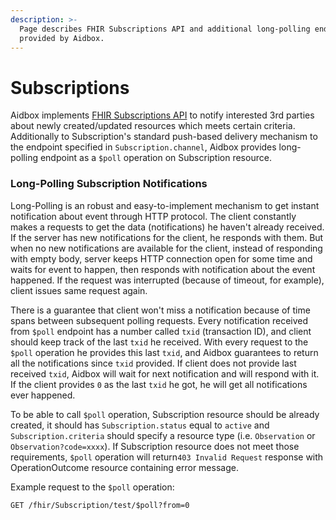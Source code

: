 ```yaml
---
description: >-
  Page describes FHIR Subscriptions API and additional long-polling endpoint
  provided by Aidbox.
---
```


# Subscriptions

Aidbox implements [FHIR Subscriptions API](https://www.hl7.org/fhir/subscription.html) to notify interested 3rd parties about newly created/updated resources which meets certain criteria. Additionally to Subscription's standard push-based delivery mechanism to the endpoint specified in `Subscription.channel`, Aidbox provides long-polling endpoint as a `$poll` operation on Subscription resource.

### Long-Polling Subscription Notifications

Long-Polling is an robust and easy-to-implement mechanism to get instant notification about event through HTTP protocol. The client constantly makes a requests to get the data \(notifications\) he haven't already received. If the server has new notifications for the client, he responds with them. But when no new notifications are available for the client, instead of responding with empty body, server keeps HTTP connection open for some time and waits for event to happen, then responds with notification about the event happened. If the request was interrupted \(because of timeout, for example\), client issues same request again.

There is a guarantee that client won't miss a notification because of time spans between subsequent polling requests. Every notification received from `$poll` endpoint has a number called `txid` \(transaction ID\), and client should keep track of the last `txid` he received. With every request to the `$poll` operation he provides this last `txid`, and Aidbox guarantees to return all the notifications since `txid` provided. If client does not provide last received `txid`, Aidbox will wait for next notification and will respond with it. If the client provides `0` as the last `txid` he got, he will get all notifications ever happened.

To be able to call `$poll` operation, Subscription resource should be already created, it should has `Subscription.status` equal to `active` and `Subscription.criteria` should specify a resource type \(i.e. `Observation` or `Observation?code=xxxx`\). If Subscription resource does not meet those requirements, `$poll` operation will return`403 Invalid Request` response with OperationOutcome resource containing error message.

Example request to the `$poll` operation:

```text
GET /fhir/Subscription/test/$poll?from=0
```

 

